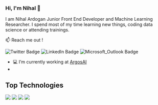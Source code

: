 ### Hi, I'm Nihal 👋
I am Nihal Ardogan Junior Front End Developer and Machine Learning Researcher. I spend most of my time learning new things, coding data science or attending trainings.

📫 Reach me out !

![Twitter Badge](https://img.shields.io/badge/-@nihalino-1DA1F2?style=for-the-badge&logo=twitter&logoColor=white) ![LinkedIn Badge](https://img.shields.io/badge/nihalardogan-0077B5?style=for-the-badge&logo=linkedin&logoColor=white) ![Microsoft_Outlook Badge](https://img.shields.io/badge/ardogannihal@hotmail.com-0078D4?style=for-the-badge&logo=microsoft-outlook&logoColor=white)

- 💻 I’m currently working at [ArgosAI](https://www.argosai.com)
- 

## Top Technologies
<img src="https://img.shields.io/badge/C%23-239120?style=for-the-badge&logo=c-sharp&logoColor=white"> <img src="https://img.shields.io/badge/Python-3776AB?style=for-the-badge&logo=python&logoColor=white"> <img src="https://img.shields.io/badge/JavaScript-323330?style=for-the-badge&logo=javascript&logoColor=F7DF1E"> <img src="https://img.shields.io/badge/React_Native-20232A?style=for-the-badge&logo=react&logoColor=61DAFB">

